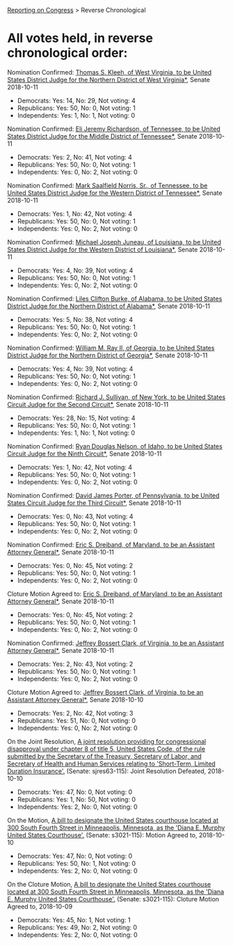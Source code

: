 [Reporting on Congress](index.md) &gt; Reverse Chronological

All votes held, in reverse chronological order:
============================================== 

Nomination Confirmed: [Thomas S. Kleeh, of West Virginia, to be United States District Judge for the Northern District of West Virginia*](https://www.senate.gov/legislative/LIS/roll_call_lists/roll_call_vote_cfm.cfm?congress=115&session=2&vote=00239), Senate 2018-10-11
* Democrats: Yes: 14, No: 29, Not voting: 4
* Republicans: Yes: 50, No: 0, Not voting: 1
* Independents: Yes: 1, No: 1, Not voting: 0

Nomination Confirmed: [Eli Jeremy Richardson, of Tennessee, to be United States District Judge for the Middle District of Tennessee*](https://www.senate.gov/legislative/LIS/roll_call_lists/roll_call_vote_cfm.cfm?congress=115&session=2&vote=00238), Senate 2018-10-11
* Democrats: Yes: 2, No: 41, Not voting: 4
* Republicans: Yes: 50, No: 0, Not voting: 1
* Independents: Yes: 0, No: 2, Not voting: 0

Nomination Confirmed: [Mark Saalfield Norris, Sr., of Tennessee, to be United States District Judge for the Western District of Tennessee*](https://www.senate.gov/legislative/LIS/roll_call_lists/roll_call_vote_cfm.cfm?congress=115&session=2&vote=00237), Senate 2018-10-11
* Democrats: Yes: 1, No: 42, Not voting: 4
* Republicans: Yes: 50, No: 0, Not voting: 1
* Independents: Yes: 0, No: 2, Not voting: 0

Nomination Confirmed: [Michael Joseph Juneau, of Louisiana, to be United States District Judge for the Western District of Louisiana*](https://www.senate.gov/legislative/LIS/roll_call_lists/roll_call_vote_cfm.cfm?congress=115&session=2&vote=00236), Senate 2018-10-11
* Democrats: Yes: 4, No: 39, Not voting: 4
* Republicans: Yes: 50, No: 0, Not voting: 1
* Independents: Yes: 0, No: 2, Not voting: 0

Nomination Confirmed: [Liles Clifton Burke, of Alabama, to be United States District Judge for the Northern District of Alabama*](https://www.senate.gov/legislative/LIS/roll_call_lists/roll_call_vote_cfm.cfm?congress=115&session=2&vote=00235), Senate 2018-10-11
* Democrats: Yes: 5, No: 38, Not voting: 4
* Republicans: Yes: 50, No: 0, Not voting: 1
* Independents: Yes: 0, No: 2, Not voting: 0

Nomination Confirmed: [William M. Ray II, of Georgia, to be United States District Judge for the Northern District of Georgia*](https://www.senate.gov/legislative/LIS/roll_call_lists/roll_call_vote_cfm.cfm?congress=115&session=2&vote=00234), Senate 2018-10-11
* Democrats: Yes: 4, No: 39, Not voting: 4
* Republicans: Yes: 50, No: 0, Not voting: 1
* Independents: Yes: 0, No: 2, Not voting: 0

Nomination Confirmed: [Richard J. Sullivan, of New York, to be United States Circuit Judge for the Second Circuit*](https://www.senate.gov/legislative/LIS/roll_call_lists/roll_call_vote_cfm.cfm?congress=115&session=2&vote=00233), Senate 2018-10-11
* Democrats: Yes: 28, No: 15, Not voting: 4
* Republicans: Yes: 50, No: 0, Not voting: 1
* Independents: Yes: 1, No: 1, Not voting: 0

Nomination Confirmed: [Ryan Douglas Nelson, of Idaho, to be United States Circuit Judge for the Ninth Circuit*](https://www.senate.gov/legislative/LIS/roll_call_lists/roll_call_vote_cfm.cfm?congress=115&session=2&vote=00232), Senate 2018-10-11
* Democrats: Yes: 1, No: 42, Not voting: 4
* Republicans: Yes: 50, No: 0, Not voting: 1
* Independents: Yes: 0, No: 2, Not voting: 0

Nomination Confirmed: [David James Porter, of Pennsylvania, to be United States Circuit Judge for the Third Circuit*](https://www.senate.gov/legislative/LIS/roll_call_lists/roll_call_vote_cfm.cfm?congress=115&session=2&vote=00231), Senate 2018-10-11
* Democrats: Yes: 0, No: 43, Not voting: 4
* Republicans: Yes: 50, No: 0, Not voting: 1
* Independents: Yes: 0, No: 2, Not voting: 0

Nomination Confirmed: [Eric S. Dreiband, of Maryland, to be an Assistant Attorney General*](https://www.senate.gov/legislative/LIS/roll_call_lists/roll_call_vote_cfm.cfm?congress=115&session=2&vote=00230), Senate 2018-10-11
* Democrats: Yes: 0, No: 45, Not voting: 2
* Republicans: Yes: 50, No: 0, Not voting: 1
* Independents: Yes: 0, No: 2, Not voting: 0

Cloture Motion Agreed to: [Eric S. Dreiband, of Maryland, to be an Assistant Attorney General*](https://www.senate.gov/legislative/LIS/roll_call_lists/roll_call_vote_cfm.cfm?congress=115&session=2&vote=00229), Senate 2018-10-11
* Democrats: Yes: 0, No: 45, Not voting: 2
* Republicans: Yes: 50, No: 0, Not voting: 1
* Independents: Yes: 0, No: 2, Not voting: 0

Nomination Confirmed: [Jeffrey Bossert Clark, of Virginia, to be an Assistant Attorney General*](https://www.senate.gov/legislative/LIS/roll_call_lists/roll_call_vote_cfm.cfm?congress=115&session=2&vote=00228), Senate 2018-10-11
* Democrats: Yes: 2, No: 43, Not voting: 2
* Republicans: Yes: 50, No: 0, Not voting: 1
* Independents: Yes: 0, No: 2, Not voting: 0

Cloture Motion Agreed to: [Jeffrey Bossert Clark, of Virginia, to be an Assistant Attorney General*](https://www.senate.gov/legislative/LIS/roll_call_lists/roll_call_vote_cfm.cfm?congress=115&session=2&vote=00227), Senate 2018-10-10
* Democrats: Yes: 2, No: 42, Not voting: 3
* Republicans: Yes: 51, No: 0, Not voting: 0
* Independents: Yes: 0, No: 2, Not voting: 0

On the Joint Resolution, [A joint resolution providing for congressional disapproval under chapter 8 of title 5, United States Code, of the rule submitted by the Secretary of the Treasury, Secretary of Labor, and Secretary of Health and Human Services relating to 'Short-Term, Limited Duration Insurance'.](https://www.senate.gov/legislative/LIS/roll_call_lists/roll_call_vote_cfm.cfm?congress=115&session=2&vote=00226) (Senate: sjres63-115): Joint Resolution Defeated, 2018-10-10
* Democrats: Yes: 47, No: 0, Not voting: 0
* Republicans: Yes: 1, No: 50, Not voting: 0
* Independents: Yes: 2, No: 0, Not voting: 0

On the Motion, [A bill to designate the United States courthouse located at 300 South Fourth Street in Minneapolis, Minnesota, as the 'Diana E. Murphy United States Courthouse'.](https://www.senate.gov/legislative/LIS/roll_call_lists/roll_call_vote_cfm.cfm?congress=115&session=2&vote=00225) (Senate: s3021-115): Motion Agreed to, 2018-10-10
* Democrats: Yes: 47, No: 0, Not voting: 0
* Republicans: Yes: 50, No: 1, Not voting: 0
* Independents: Yes: 2, No: 0, Not voting: 0

On the Cloture Motion, [A bill to designate the United States courthouse located at 300 South Fourth Street in Minneapolis, Minnesota, as the 'Diana E. Murphy United States Courthouse'.](https://www.senate.gov/legislative/LIS/roll_call_lists/roll_call_vote_cfm.cfm?congress=115&session=2&vote=00224) (Senate: s3021-115): Cloture Motion Agreed to, 2018-10-09
* Democrats: Yes: 45, No: 1, Not voting: 1
* Republicans: Yes: 49, No: 2, Not voting: 0
* Independents: Yes: 2, No: 0, Not voting: 0

